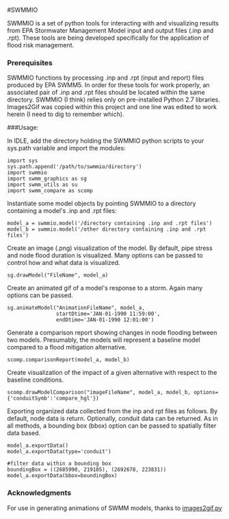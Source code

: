 #SWMMIO

SWMMIO is a set of python tools for interacting with and visualizing results from EPA Stormwater Management Model input and output files (.inp and .rpt). These tools are being developed specifically for the application of flood risk management.


### Prerequisites
SWMMIO functions by processing .inp and .rpt (input and report) files produced by EPA SWMM5. In order for these tools for work properly, an associated pair of .inp and .rpt files should be located within the same directory. SWMMIO (I think) relies only on pre-installed Python 2.7 libraries. Images2Gif was copied within this project and one line was edited to work herein (I need to dig to remember which). 

###Usage:


In IDLE, add the directory holding the SWMMIO python scripts to your sys.path variable and import the modules:
```
import sys
sys.path.append('/path/to/swmmio/directory')
import swmmio
import swmm_graphics as sg
import swmm_utils as su
import swmm_compare as scomp

```
Instantiate  some model objects by pointing SWMMIO to a directory containing a model's .inp and .rpt files:
```
model_a = swmmio.model('/directory containing .inp and .rpt files')
model_b = swmmio.model('/other directory containing .inp and .rpt files')
```

Create an image (.png) visualization of the model. By default, pipe stress and node flood duration is visualized. 
Many options can be passed to control how and what data is visualized.
```
sg.drawModel("FileName", model_a)
```

Create an animated gif of a model's response to a storm. Again many options can be passed.
```
sg.animateModel("AnimationFileName", model_a, 
				startDtime='JAN-01-1990 11:59:00', 
				endDtime='JAN-01-1990 12:01:00')
```

Generate a comparison report showing changes in node flooding between two models. Presumably, the models
will represent a baseline model compared to a flood mitigation alternative.
``` 
scomp.comparisonReport(model_a, model_b)
```

Create visualization of the impact of a given alternative with respect to the baseline conditions.
```
scomp.drawModelComparison("imageFileName", model_a, model_b, options={'conduitSymb':'compare_hgl'})
```

Exporting organized data collected from the inp and rpt files as follows. By default, node data is return. 
Optionally, conduit data can be returned. As in all methods, a bounding box (bbox) option can be passed 
to spatially filter data based. 
```
model_a.exportData() 
model_a.exportData(type='conduit') 

#filter data within a bounding box
boundingBox = ((2685990, 219185), (2692678, 223831))
model_a.exportData(bbox=boundingBox) 

``` 

### Acknowledgments
For use in generating animations of SWMM models, thanks to [images2gif.py](https://gist.github.com/jonschoning/7216290)
